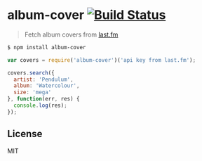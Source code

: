 # album-cover [![Build Status](https://travis-ci.org/Hanse/album-cover.svg)](https://travis-ci.org/Hanse/album-cover)

> Fetch album covers from [last.fm](http://www.last.fm/)

```bash
$ npm install album-cover
```

```js
var covers = require('album-cover')('api key from last.fm');

covers.search({
  artist: 'Pendulum',
  album: 'Watercolour',
  size: 'mega'
}, function(err, res) {
  console.log(res);
});
```

## License
MIT
